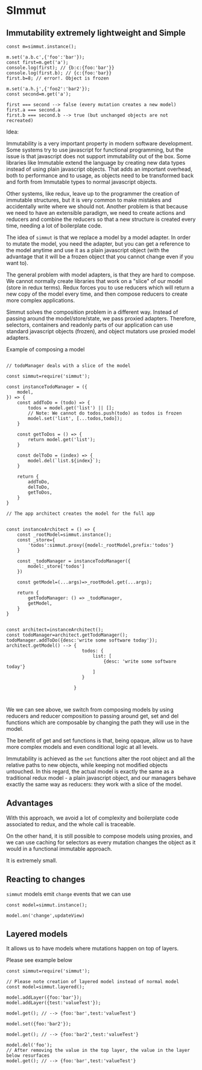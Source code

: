 # SImmut 

## Immutability extremely lightweight and Simple


```
const m=simmut.instance();

m.set('a.b.c',{'foo':'bar'});
const first=m.get('a');
console.log(first); // {b:c:{foo:'bar'}}
console.log(first.b); // {c:{foo:'bar}}
first.b=8; // error!. Object is frozen

m.set('a.h.j',{'foo2':'bar2'});
const second=m.get('a');

first === second --> false (every mutation creates a new model)
first.a === second.a
first.b === second.b --> true (but unchanged objects are not recreated)
```



Idea:

Immutability is a very important property in modern software development. 
Some systems try to use javascript for functional programming, but the issue is that javascript does not support immutability out of the box. Some libraries like Immutable extend the language by creating new data types instead of using plain javascript objects. That adds an important overhead, both to performance and to usage, as objects need to be transformed back and forth from Immutable types to normal javascript objects.

Other systems, like redux, leave up to the programmer the creation of immutable structures, but it is very common to make mistakes and accidentally write where we should not. Another problem is that because we need to have an extensible paradigm, we need to create actions and reducers and combine the reducers so that a new structure is created every time, needing a lot of boilerplate code.

The idea of `simmut` is that we replace a model by a model adapter. In order to mutate the model, you need the adapter, but you can get a reference to the model anytime and use it as a plain javascript object (with the advantage that it will be a frozen object that you cannot change even if you want to).

The general problem with model adapters, is that they are hard to compose. We cannot normally create libraries that work on a "slice" of our model (store in redux terms). Redux forces you to use reducers which will return a new copy of the model every time, and then compose reducers to create more complex applications.

Simmut solves the composition problem in a different way. Instead of passing around the model/store/state, we pass proxied adapters. Therefore, selectors, containers and readonly parts of our application can use standard javascript objects (frozen), and object mutators use proxied model adapters.

Example of composing a model

```

// todoManager deals with a slice of the model

const simmut=require('simmut');

const instanceTodoManager = ({
    model,
}) => {
    const addToDo = (todo) => {
        todos = model.get('list') || [];
        // Note: We cannot do todos.push(todo) as todos is frozen
        model.set('list', [...todos,todo]);
    }

    const getToDos = () => {
        return model.get('list');
    }

    const delToDo = (index) => {
        model.del(`list.${index}`);
    }

    return {
        addToDo,
        delToDo,
        getToDos,
    }
}

// The app architect creates the model for the full app


const instanceArchitect = () => {
    const _rootModel=simmut.instance();
    const _store={
        'todos':simmut.proxy({model:_rootModel,prefix:'todos'}
    }

    const _todoManager = instanceTodoManager({
        model:_store['todos']
    })

    const getModel=(...args)=>_rootModel.get(...args);

    return {
        getTodoManager: () => _todoManager,
        getModel,
    }
}


const architect=instanceArchitect();
const todoManager=architect.getTodoManager();
todoManager.addToDo({desc:'write some software today'});
architect.getModel() --> {
                            todos: {
                                list: [
                                    {desc: 'write some software today'}
                                ]
                            }

                         }



```


We we can see above, we switch from composing models by using reducers and reducer composition to passing around get, set and del functions which are composable by changing the path they will use in the model.

The benefit of get and set functions is that, being opaque, allow us to have more complex models and even conditional logic at all levels.

Immutability is achieved as the `set` functions alter the root object and all the relative paths to new objects, while keeping not modified objects untouched. In this regard, the actual model is exactly the same as a traditional redux model - a plain javascript object, and our managers behave exactly the same way as reducers: they work with a slice of the model.

## Advantages

With this approach, we avoid a lot of complexity and boilerplate code associated to redux, and the whole call is traceable. 

On the other hand, it is still possible to compose models using proxies, and we can use caching for selectors as every mutation changes the object as it would in a functional immutable approach.

It is extremely small.

## Reacting to changes

`simmut` models emit `change` events that we can use

```
const model=simmut.instance();

model.on('change',updateView)

```

## Layered models

It allows us to have models where mutations happen on top of layers. 

Please see example below

```
const simmut=require('simmut');

// Please note creation of layered model instead of normal model
const model=simmut.layered();

model.addLayer({foo:'bar'});
model.addLayer({test:'valueTest'});

model.get(); // --> {foo:'bar',test:'valueTest'}

model.set({foo:'bar2'});

model.get(); // --> {foo:'bar2',test:'valueTest'}

model.del('foo');
// After removing the value in the top layer, the value in the layer below resurfaces
model.get(); // --> {foo:'bar',test:'valueTest'}

```


